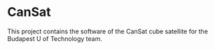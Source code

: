 # CanSat
This project contains the software of the CanSat cube satellite for the Budapest U of Technology team.

